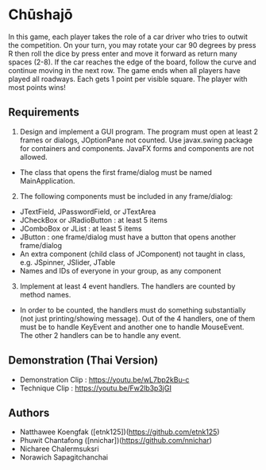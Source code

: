 # Chūshajō

In this game, each player takes the role of a car driver who tries to outwit the competition. On your turn, you may rotate your car 90 degrees by press R then roll the dice by press enter and move it forward as return many spaces (2-8). If the car reaches the edge of the board, follow the curve and continue moving in the next row. The game ends when all players have played all roadways. Each gets 1 point per visible square. The player with most points wins!

## Requirements

1. Design and implement a GUI program. The program must open at least 2 frames or dialogs, JOptionPane not counted. Use javax.swing package for containers and components. JavaFX forms and components are not allowed.
 - The class that opens the first frame/dialog must be named MainApplication.
2. The following components must be included in any frame/dialog:
 - JTextField, JPasswordField, or JTextArea
 - JCheckBox or JRadioButton : at least 5 items
 - JComboBox or JList : at least 5 items
 - JButton : one frame/dialog must have a button that opens another frame/dialog
 - An extra component (child class of JComponent) not taught in class, e.g. JSpinner, JSlider, JTable
 - Names and IDs of everyone in your group, as any component
3. Implement at least 4 event handlers. The handlers are counted by method names.
 - In order to be counted, the handlers must do something substantially (not just printing/showing message). Out of the 4 handlers, one of them must be to handle KeyEvent and another one to handle MouseEvent. The other 2 handlers can be to handle any event.

## Demonstration (Thai Version)

- Demonstration Clip : https://youtu.be/wL7bp2kBu-c
- Technique Clip : https://youtu.be/Fw2lb3p3jGI

## Authors

- Natthawee Koengfak ([etnk125])(https://github.com/etnk125)
- Phuwit Chantafong ([nnichar])(https://github.com/nnichar)
- Nicharee Chalermsuksri 
- Norawich Sapagitchanchai 
